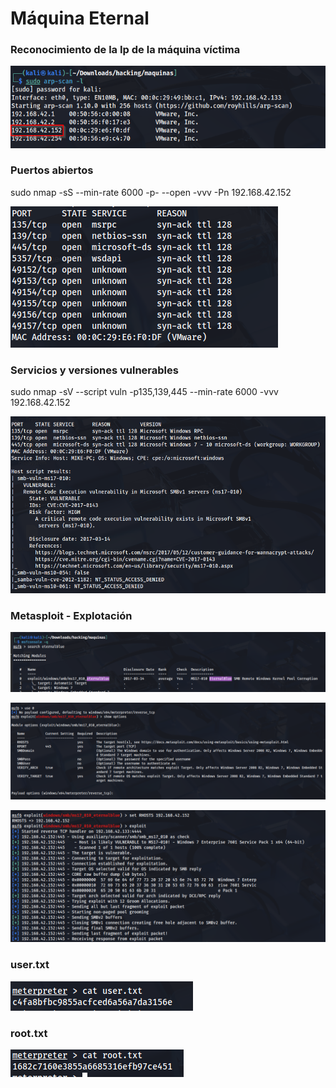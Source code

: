 # Máquina Eternal

### Reconocimiento de la Ip de la máquina víctima

![alt text](image.png)

### Puertos abiertos

sudo nmap -sS --min-rate 6000 -p- --open -vvv -Pn 192.168.42.152

![alt text](image-1.png)

### Servicios y versiones vulnerables

sudo nmap -sV --script vuln -p135,139,445 --min-rate 6000 -vvv 192.168.42.152

![alt text](image-2.png)

### Metasploit - Explotación

![alt text](image-3.png)

![alt text](image-4.png)

![alt text](image-5.png)

### user.txt

![alt text](image-6.png)

### root.txt

![alt text](image-7.png)